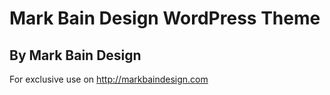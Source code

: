 Mark Bain Design WordPress Theme
===

By Mark Bain Design
---

For exclusive use on http://markbaindesign.com
